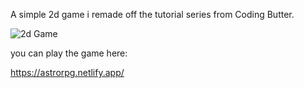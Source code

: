 A simple 2d game i remade off the tutorial series from Coding Butter.

![2d Game](https://cdn.discordapp.com/attachments/755504752011378822/777880416576864256/unknown.png)


you can play the game here:

https://astrorpg.netlify.app/

